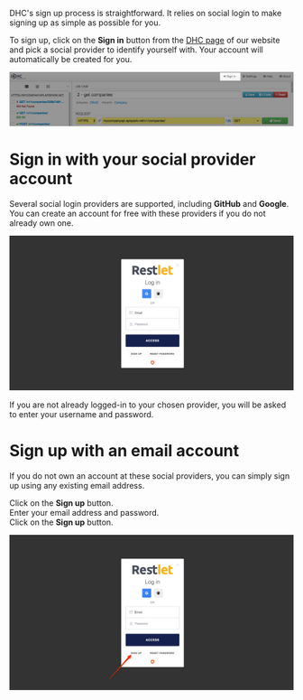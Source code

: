 
DHC's sign up process is straightforward. It relies on social login to make signing up as simple as possible for you.

To sign up, click on the **Sign in** button from the <a href="https://dhc.restlet.com/" target="_blank">DHC page</a> of our website and pick a social provider to identify yourself with. Your account will automatically be created for you.

![Sign in](images/sign-in-button.jpg "Sign in")

# Sign in with your social provider account  

Several social login providers are supported, including **GitHub** and **Google**. You can create an account for free with these providers if you do not already own one.

![Sign in](images/sign-in-page.jpg "Sign in")

If you are not already logged-in to your chosen provider, you will be asked to enter your username and password.

# Sign up with an email account

If you do not own an account at these social providers, you can simply sign up using any existing email address.

Click on the **Sign up** button.  
Enter your email address and password.  
Click on the **Sign up** button.

![Sign up](images/sign-up.jpg "Sign up")
